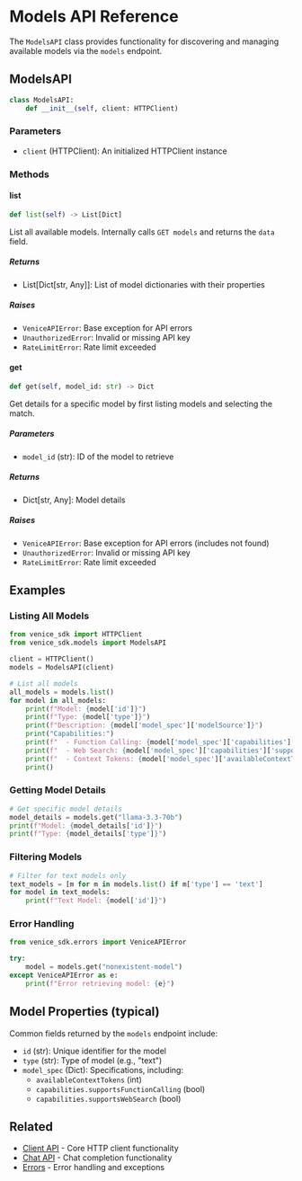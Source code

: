 # Models API Reference

The `ModelsAPI` class provides functionality for discovering and managing available models via the `models` endpoint.

## ModelsAPI

```python
class ModelsAPI:
    def __init__(self, client: HTTPClient)
```

### Parameters

- `client` (HTTPClient): An initialized HTTPClient instance

### Methods

#### list

```python
def list(self) -> List[Dict]
```

List all available models. Internally calls `GET models` and returns the `data` field.

##### Returns

- List[Dict[str, Any]]: List of model dictionaries with their properties

##### Raises

- `VeniceAPIError`: Base exception for API errors
- `UnauthorizedError`: Invalid or missing API key
- `RateLimitError`: Rate limit exceeded

#### get

```python
def get(self, model_id: str) -> Dict
```

Get details for a specific model by first listing models and selecting the match.

##### Parameters

- `model_id` (str): ID of the model to retrieve

##### Returns

- Dict[str, Any]: Model details

##### Raises

- `VeniceAPIError`: Base exception for API errors (includes not found)
- `UnauthorizedError`: Invalid or missing API key
- `RateLimitError`: Rate limit exceeded

## Examples

### Listing All Models

```python
from venice_sdk import HTTPClient
from venice_sdk.models import ModelsAPI

client = HTTPClient()
models = ModelsAPI(client)

# List all models
all_models = models.list()
for model in all_models:
    print(f"Model: {model['id']}")
    print(f"Type: {model['type']}")
    print(f"Description: {model['model_spec']['modelSource']}")
    print("Capabilities:")
    print(f"  - Function Calling: {model['model_spec']['capabilities']['supportsFunctionCalling']}")
    print(f"  - Web Search: {model['model_spec']['capabilities']['supportsWebSearch']}")
    print(f"  - Context Tokens: {model['model_spec']['availableContextTokens']}")
    print()
```

### Getting Model Details

```python
# Get specific model details
model_details = models.get("llama-3.3-70b")
print(f"Model: {model_details['id']}")
print(f"Type: {model_details['type']}")
```

### Filtering Models

```python
# Filter for text models only
text_models = [m for m in models.list() if m['type'] == 'text']
for model in text_models:
    print(f"Text Model: {model['id']}")
```

### Error Handling

```python
from venice_sdk.errors import VeniceAPIError

try:
    model = models.get("nonexistent-model")
except VeniceAPIError as e:
    print(f"Error retrieving model: {e}")
```

## Model Properties (typical)

Common fields returned by the `models` endpoint include:

- `id` (str): Unique identifier for the model
- `type` (str): Type of model (e.g., "text")
- `model_spec` (Dict): Specifications, including:
  - `availableContextTokens` (int)
  - `capabilities.supportsFunctionCalling` (bool)
  - `capabilities.supportsWebSearch` (bool)

## Related

- [Client API](client.md) - Core HTTP client functionality
- [Chat API](chat.md) - Chat completion functionality
- [Errors](errors.md) - Error handling and exceptions 